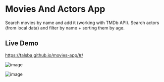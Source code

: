 # Movies And Actors App

Search movies by name and add it (working with TMDb API).
Search actors (from local data) and filter by name + sorting them by age.

## Live Demo

https://talsba.github.io/movies-app/#/

![image](https://user-images.githubusercontent.com/60568087/116794224-11010400-aad4-11eb-8c09-10df130b0b6b.png)


![image](https://user-images.githubusercontent.com/60568087/116794264-5d4c4400-aad4-11eb-9613-4f8776f6842c.png)

